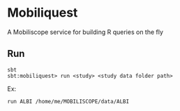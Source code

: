 # Mobiliquest
A Mobiliscope service for building R queries on the fly

## Run
```shell
sbt
sbt:mobiliquest> run <study> <study data folder path>
```

Ex:
```shell
run ALBI /home/me/MOBILISCOPE/data/ALBI
```